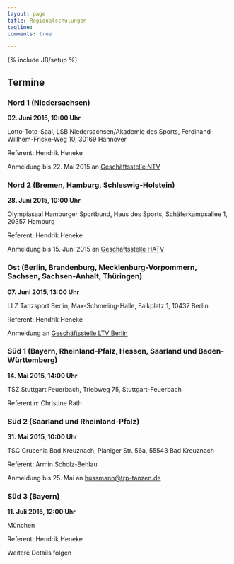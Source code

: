 ```yaml
---
layout: page
title: Regionalschulungen
tagline:
comments: true

---
```

{% include JB/setup %}

## Termine ##

### Nord 1 (Niedersachsen) ###**02. Juni 2015, 19:00 Uhr**Lotto-Toto-Saal, LSB Niedersachsen/Akademie des Sports, Ferdinand-Willhem-Fricke-Weg 10, 30169 HannoverReferent: Hendrik HenekeAnmeldung bis 22. Mai 2015 an [Geschäftsstelle NTV](http://www.ntv-tanzsport.de/index.php?id=4)### Nord 2 (Bremen, Hamburg, Schleswig-Holstein) ###**28. Juni 2015, 10:00 Uhr**Olympiasaal Hamburger Sportbund, Haus des Sports, Schäferkampsallee 1, 20357 HamburgReferent: Hendrik HenekeAnmeldung bis 15. Juni 2015 an [Geschäftsstelle HATV](http://www.hatv.de/index.php/kontakt)### Ost (Berlin, Brandenburg, Mecklenburg-Vorpommern, Sachsen, Sachsen-Anhalt, Thüringen) ###**07. Juni 2015, 13:00 Uhr**LLZ Tanzsport Berlin, Max-Schmeling-Halle, Falkplatz 1, 10437 BerlinReferent: Hendrik HenekeAnmeldung an [Geschäftsstelle LTV Berlin](http://www.ltv-berlin.de/de/verband/organisation/geschaeftsstelle)### Süd 1 (Bayern, Rheinland-Pfalz, Hessen, Saarland und Baden-Württemberg) ###**14. Mai 2015, 14:00 Uhr**
 TSZ Stuttgart Feuerbach, Triebweg 75, Stuttgart-FeuerbachReferentin: Christine Rath### Süd 2 (Saarland und Rheinland-Pfalz) ###**31. Mai 2015, 10:00 Uhr**TSC Crucenia Bad Kreuznach, Planiger Str. 56a, 55543 Bad KreuznachReferent: Armin Scholz-BehlauAnmeldung bis 25. Mai an [hussmann@trp-tanzen.de](mailto:hussmann@trp-tanzen.de)### Süd 3 (Bayern) ###**11. Juli 2015, 12:00 Uhr**MünchenReferent: Hendrik HenekeWeitere Details folgen